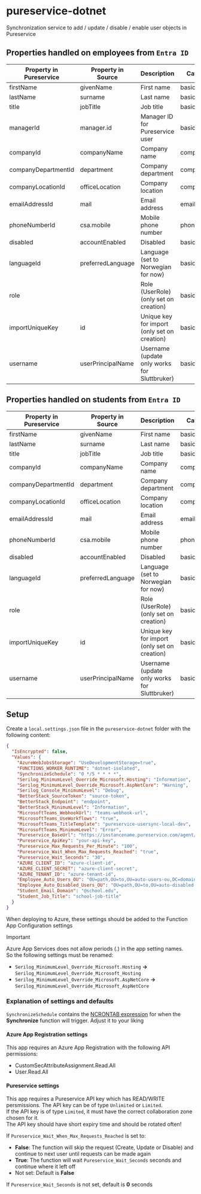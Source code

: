 # pureservice-dotnet

Synchronization service to add / update / disable / enable user objects in Pureservice

## Properties handled on employees from `Entra ID`

| Property in Pureservice | Property in Source | Description                                  | Category     | Type   | Default Value |
|------------------------|--------------------|----------------------------------------------|--------------|--------|---------------|
| firstName              | givenName          | First name                                   | basic        | string | null          |
| lastName               | surname            | Last name                                    | basic        | string | null          |
| title                  | jobTitle           | Job title                                    | basic        | string | null          |
| managerId              | manager.id         | Manager ID for Pureservice user              | basic        | int    | null          |
| companyId              | companyName        | Company name                                 | company      | int    | null          |
| companyDepartmentId    | department         | Company department                           | company      | int    | null          |
| companyLocationId      | officeLocation     | Company location                             | company      | int    | null          |
| emailAddressId         | mail               | Email address                                | emailaddress | int    | null          |
| phoneNumberId          | csa.mobile         | Mobile phone number                          | phonenumber  | int    | null          |
| disabled               | accountEnabled     | Disabled                                     | basic        | int    | false         |
| languageId             | preferredLanguage  | Language (set to Norwegian for now)          | basic        | int    | Norwegian     |
| role                   |                    | Role (UserRole) (only set on creation)       | basic        | int    | Sluttbruker   |
| importUniqueKey        | id                 | Unique key for import (only set on creation) | basic        | int    | null          |
| username               | userPrincipalName  | Username (update only works for Sluttbruker) | basic        | int    | null          |

## Properties handled on students from `Entra ID`

| Property in Pureservice | Property in Source | Description                                 | Category     | Type   | Default Value |
|------------------------|--------------------|----------------------------------------------|--------------|--------|---------------|
| firstName              | givenName          | First name                                   | basic        | string | null          |
| lastName               | surname            | Last name                                    | basic        | string | null          |
| title                  | jobTitle           | Job title                                    | basic        | string | null          |
| companyId              | companyName        | Company name                                 | company      | int    | null          |
| companyDepartmentId    | department         | Company department                           | company      | int    | null          |
| companyLocationId      | officeLocation     | Company location                             | company      | int    | null          |
| emailAddressId         | mail               | Email address                                | emailaddress | int    | null          |
| phoneNumberId          | csa.mobile         | Mobile phone number                          | phonenumber  | int    | null          |
| disabled               | accountEnabled     | Disabled                                     | basic        | int    | false         |
| languageId             | preferredLanguage  | Language (set to Norwegian for now)          | basic        | int    | Norwegian     |
| role                   |                    | Role (UserRole) (only set on creation)       | basic        | int    | Sluttbruker   |
| importUniqueKey        | id                 | Unique key for import (only set on creation) | basic        | int    | null          |
| username               | userPrincipalName  | Username (update only works for Sluttbruker) | basic        | int    | null          |

## Setup

Create a `local.settings.json` file in the `pureservice-dotnet` folder with the following content:
```json
{
  "IsEncrypted": false,
  "Values": {
    "AzureWebJobsStorage": "UseDevelopmentStorage=true",
    "FUNCTIONS_WORKER_RUNTIME": "dotnet-isolated",
    "SynchronizeSchedule": "0 */5 * * * *",
    "Serilog_MinimumLevel_Override_Microsoft.Hosting": "Information",
    "Serilog_MinimumLevel_Override_Microsoft.AspNetCore": "Warning",
    "Serilog_Console_MinimumLevel": "Debug",
    "BetterStack_SourceToken": "source-token",
    "BetterStack_Endpoint": "endpoint",
    "BetterStack_MinimumLevel": "Information",
    "MicrosoftTeams_WebhookUrl": "teams-webhook-url",
    "MicrosoftTeams_UseWorkflows": "true",
    "MicrosoftTeams_TitleTemplate": "pureservice-usersync-local-dev",
    "MicrosoftTeams_MinimumLevel": "Error",
    "Pureservice_BaseUrl": "https://instancename.pureservice.com/agent/api/",
    "Pureservice_ApiKey": "your-api-key",
    "Pureservice_Max_Requests_Per_Minute": "100",
    "Pureservice_Wait_When_Max_Requests_Reached": "true",
    "Pureservice_Wait_Seconds": "30",
    "AZURE_CLIENT_ID": "azure-client-id",
    "AZURE_CLIENT_SECRET": "azure-client-secret",
    "AZURE_TENANT_ID": "azure-tenant-id",
    "Employee_Auto_Users_OU": "OU=path,OU=to,OU=auto-users-ou,DC=domain,DC=something,DC=edu",
    "Employee_Auto_Disabled_Users_OU": "OU=path,OU=to,OU=auto-disabled-users-ou,DC=domain,DC=something,DC=edu",
    "Student_Email_Domain": "@school.edu",
    "Student_Job_Title": "school-job-title"
  }
}
```

When deploying to Azure, these settings should be added to the Function App Configuration settings

> [!IMPORTANT]
> Azure App Services does not allow periods (.) in the app setting names.<br />
> So the following settings must be renamed:
> - `Serilog_MinimumLevel_Override_Microsoft.Hosting` **->** `Serilog_MinimumLevel_Override_Microsoft_Hosting`
> - `Serilog_MinimumLevel_Override_Microsoft.AspNetCore` **->** `Serilog_MinimumLevel_Override_Microsoft_AspNetCore`

### Explanation of settings and defaults

`SynchronizeSchedule` contains the [NCRONTAB expression](https://learn.microsoft.com/en-us/azure/azure-functions/functions-bindings-timer?tabs=python-v2%2Cisolated-process%2Cnodejs-v4&pivots=programming-language-csharp#ncrontab-expressions) for when the **Synchronize** function will trigger. Adjust it to your liking

#### Azure App Registration settings

This app requires an Azure App Registration with the following API permissions:
- CustomSecAttributeAssignment.Read.All
- User.Read.All

#### Pureservice settings

This app requires a Pureservice API key which has READ/WRITE persmissions. The API key can be of type `Unlimited` or `Limited`.<br />
If the API key is of type `Limited`, it must have the correct collaboration zone chosen for it.<br />
The API key should have short expiry time and should be rotated often!

If `Pureservice_Wait_When_Max_Requests_Reached` is set to:<br />
- **False**: The function will skip the request (Create, Update or Disable) and continue to next user until requests can be made again
- **True**: The function will wait `Pureservice_Wait_Seconds` seconds and continue where it left off
- Not set: Default is **False**

If `Pureservice_Wait_Seconds` is not set, default is **0** seconds
